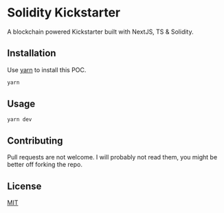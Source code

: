 # Solidity Kickstarter

A blockchain powered Kickstarter built with NextJS, TS & Solidity.

## Installation

Use [yarn](https://classic.yarnpkg.com/en/docs/install#mac-stable) to install this POC.

```bash
yarn
```

## Usage

```
yarn dev
```

## Contributing
Pull requests are not welcome. I will probably not read them, you might be better off forking the repo.

## License
[MIT](https://choosealicense.com/licenses/mit/)
